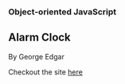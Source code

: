 ### Object-oriented JavaScript

  ## Alarm Clock
  By George Edgar

Checkout the site [here](https:/georgeedgar00/.github.io/alarm-clock/) 